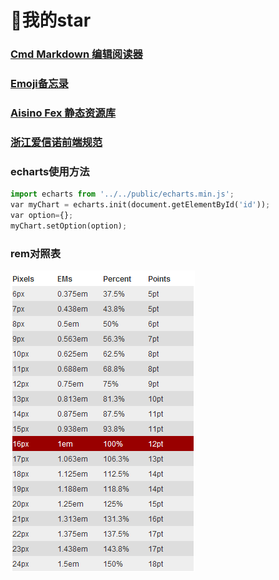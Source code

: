 # :high_brightness:我的star
### [Cmd Markdown 编辑阅读器](https://www.zybuluo.com/mdeditor)
### [Emoji备忘录](http://zoeblow.oschina.io/emoji/)
### [Aisino Fex 静态资源库](http://zoeblow.oschina.io/libs/)
### [浙江爱信诺前端规范](zjaisinofe.gitee.io/zjaisino/plugin/checkradio/index.html)
### echarts使用方法
```python
import echarts from '../../public/echarts.min.js';
var myChart = echarts.init(document.getElementById('id'));
var option={};
myChart.setOption(option);
```
### rem对照表
![rem对照表](./emTable.png)
